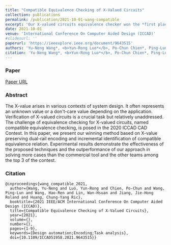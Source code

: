 ```yaml
---
title: "Compatible Equivalence Checking of X-Valued Circuits"
collection: publications
permalink: /publication/2021-10-01-wang-compatible
excerpt: 'Our X-valued circuits equivalence checker won the *first place* of problem A in the [2020 CAD Contest](https://www.iccad-contest.org/2020/index.html). In this paper, we present our winning method based on X-value preserving dual-rail encoding and incremental identification of compatible equivalence relation.'
date: 2021-10-01
venue: 'International Conference On Computer Aided Design (ICCAD)'
#slidesurl: ''
paperurl: 'https://ieeexplore.ieee.org/document/9643515'
authors: 'Yu-Neng Wang*, <b>Yun-Rong Luo*</b>, Po-Chun Chien*, Ping-Lun Wang, Hao-Ren Wang, Wan-Hsuan Lin, Jie-Hong Roland Jiang, Chung-Yang Ric Huang' 
citation: 'Yu-Neng Wang*, <b>Yun-Rong Luo*</b>, Po-Chun Chien*, Ping-Lun Wang, Hao-Ren Wang, Wan-Hsuan Lin, Jie-Hong Roland Jiang, Chung-Yang Ric Huang, "Compatible Equivalence Checking of X-Valued Circuits." 2021 IEEE/ACM International Conference On Computer Aided Design (ICCAD), 2021.'
---
```


### Paper 
[Paper URL](https://ieeexplore.ieee.org/document/9643515) 

### Abstract
The X-value arises in various contexts of system design. It often represents an unknown value or a don't-care value depending on the application. Verification of X-valued circuits is a crucial task but relatively unaddressed. The challenge of equivalence checking for X-valued circuits, named compatible equivalence checking, is posed in the 2020 ICCAD CAD Contest. In this paper, we present our winning method based on X-value preserving dual-rail encoding and incremental identification of compatible equivalence relation. Experimental results demonstrate the effectiveness of the proposed techniques and the outperformance of our approach in solving more cases than the commercial tool and the other teams among the top 3 of the contest.

### Citation
```
@inproceedings{wang_compatible_2021,
  author={Wang, Yu-Neng and Luo, Yun-Rong and Chien, Po-Chun and Wang, Ping-Lun and Wang, Hao-Ren and Lin, Wan-Hsuan and Jiang, Jie-Hong Roland and Huang, Chung-Yang Ric},
  booktitle={2021 IEEE/ACM International Conference On Computer Aided Design (ICCAD)}, 
  title={Compatible Equivalence Checking of X-Valued Circuits}, 
  year={2021},
  volume={},
  number={},
  pages={1-9},
  keywords={Design automation;Encoding;Task analysis},
  doi={10.1109/ICCAD51958.2021.9643515}}
```